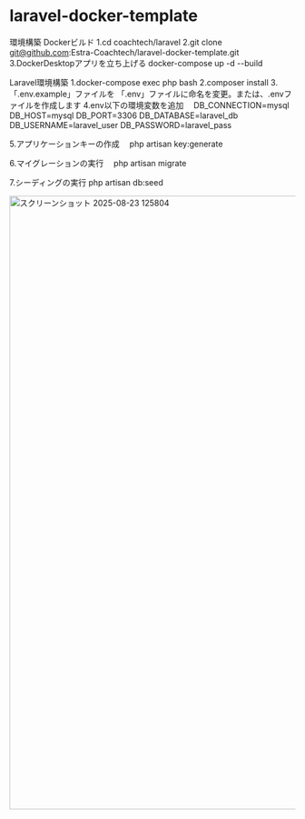 # laravel-docker-template

環境構築
Dockerビルド
1.cd coachtech/laravel
2.git clone git@github.com:Estra-Coachtech/laravel-docker-template.git
3.DockerDesktopアプリを立ち上げる
docker-compose up -d --build

Laravel環境構築
1.docker-compose exec php bash
2.composer install
3.「.env.example」ファイルを 「.env」ファイルに命名を変更。または、.envファイルを作成します
4.env以下の環境変数を追加
　DB_CONNECTION=mysql
DB_HOST=mysql
DB_PORT=3306
DB_DATABASE=laravel_db
DB_USERNAME=laravel_user
DB_PASSWORD=laravel_pass

5.アプリケーションキーの作成
　php artisan key:generate
 
6.マイグレーションの実行
　php artisan migrate
 
7.シーディングの実行
php artisan db:seed

<img width="1920" height="1080" alt="スクリーンショット 2025-08-23 125804" src="https://github.com/user-attachments/assets/e1a87e9d-4120-4881-8d44-bfc4755b22cb" />
